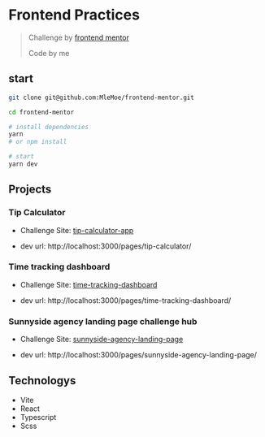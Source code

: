 # Frontend Practices

> Challenge by [frontend mentor](https://www.frontendmentor.io/home)
>
> Code by me

## start

```bash
git clone git@github.com:MleMoe/frontend-mentor.git

cd frontend-mentor

# install dependencies
yarn
# or npm install

# start
yarn dev
```

## Projects

### Tip Calculator

- Challenge Site: [tip-calculator-app](https://www.frontendmentor.io/challenges/tip-calculator-app-ugJNGbJUX)

- dev url: http://localhost:3000/pages/tip-calculator/

### Time tracking dashboard

- Challenge Site: [time-tracking-dashboard](https://www.frontendmentor.io/challenges/time-tracking-dashboard-UIQ7167Jw)

- dev url: http://localhost:3000/pages/time-tracking-dashboard/

### Sunnyside agency landing page challenge hub

- Challenge Site: [sunnyside-agency-landing-page](https://www.frontendmentor.io/challenges/sunnyside-agency-landing-page-7yVs3B6ef)

- dev url: http://localhost:3000/pages/sunnyside-agency-landing-page/

## Technologys

- Vite
- React
- Typescript
- Scss
